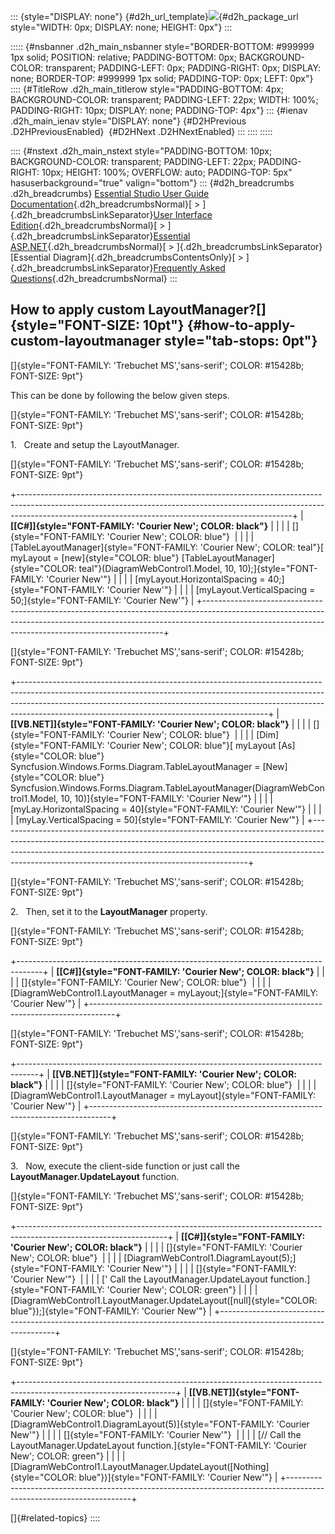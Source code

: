 ::: {style="DISPLAY: none"}
[](ms-xhelp:///?Id=d2h_url_template){#d2h_url_template}![](!package_url!){#d2h_package_url style="WIDTH: 0px; DISPLAY: none; HEIGHT: 0px"}
:::

::::: {#nsbanner .d2h_main_nsbanner style="BORDER-BOTTOM: #999999 1px solid; POSITION: relative; PADDING-BOTTOM: 0px; BACKGROUND-COLOR: transparent; PADDING-LEFT: 0px; PADDING-RIGHT: 0px; DISPLAY: none; BORDER-TOP: #999999 1px solid; PADDING-TOP: 0px; LEFT: 0px"}
:::: {#TitleRow .d2h_main_titlerow style="PADDING-BOTTOM: 4px; BACKGROUND-COLOR: transparent; PADDING-LEFT: 22px; WIDTH: 100%; PADDING-RIGHT: 10px; DISPLAY: none; PADDING-TOP: 4px"}
::: {#ienav .d2h_main_ienav style="DISPLAY: none"}
[](ms-xhelp:///?Id=5b223db8-1b93-4403-890f-c72a8e8f7f93){#D2HPrevious .D2HPreviousEnabled}  [](ms-xhelp:///?Id=8c179f70-1389-487a-828c-2189840be177){#D2HNext .D2HNextEnabled}
:::
::::
:::::

:::: {#nstext .d2h_main_nstext style="PADDING-BOTTOM: 10px; BACKGROUND-COLOR: transparent; PADDING-LEFT: 22px; PADDING-RIGHT: 10px; HEIGHT: 100%; OVERFLOW: auto; PADDING-TOP: 5px" hasuserbackground="true" valign="bottom"}
::: {#d2h_breadcrumbs .d2h_breadcrumbs}
[Essential Studio User Guide Documentation](ms-xhelp:///?Id=12457748-09e3-4d74-a240-8e049cedf030){.d2h_breadcrumbsNormal}[ \> ]{.d2h_breadcrumbsLinkSeparator}[User Interface Edition](ms-xhelp:///?Id=c29296b7-531c-413b-a0ec-488ca1f7f669){.d2h_breadcrumbsNormal}[ \> ]{.d2h_breadcrumbsLinkSeparator}[Essential ASP.NET](ms-xhelp:///?Id=25c35330-c127-4dad-9a92-ed79dc7261a6){.d2h_breadcrumbsNormal}[ \> ]{.d2h_breadcrumbsLinkSeparator}[Essential Diagram]{.d2h_breadcrumbsContentsOnly}[ \> ]{.d2h_breadcrumbsLinkSeparator}[Frequently Asked Questions](ms-xhelp:///?Id=e48127dc-ac3c-40e3-b966-263e6c8cbb6c){.d2h_breadcrumbsNormal}
:::

## How to apply custom LayoutManager?[]{style="FONT-SIZE: 10pt"} {#how-to-apply-custom-layoutmanager style="tab-stops: 0pt"}

[]{style="FONT-FAMILY: 'Trebuchet MS','sans-serif'; COLOR: #15428b; FONT-SIZE: 9pt"} 

This can be done by following the below given steps.

[]{style="FONT-FAMILY: 'Trebuchet MS','sans-serif'; COLOR: #15428b; FONT-SIZE: 9pt"} 

1.   Create and setup the LayoutManager.

[]{style="FONT-FAMILY: 'Trebuchet MS','sans-serif'; COLOR: #15428b; FONT-SIZE: 9pt"} 

+--------------------------------------------------------------------------------------------------------------------------------------------------------------------------------------------------------------------------------+
| **[\[C#\]]{style="FONT-FAMILY: 'Courier New'; COLOR: black"}**                                                                                                                                                                 |
|                                                                                                                                                                                                                                |
| []{style="FONT-FAMILY: 'Courier New'; COLOR: blue"}                                                                                                                                                                            |
|                                                                                                                                                                                                                                |
| [TableLayoutManager]{style="FONT-FAMILY: 'Courier New'; COLOR: teal"}[ myLayout = [new]{style="COLOR: blue"} [TableLayoutManager]{style="COLOR: teal"}(DiagramWebControl1.Model, 10, 10);]{style="FONT-FAMILY: 'Courier New'"} |
|                                                                                                                                                                                                                                |
| [myLayout.HorizontalSpacing = 40;]{style="FONT-FAMILY: 'Courier New'"}                                                                                                                                                         |
|                                                                                                                                                                                                                                |
| [myLayout.VerticalSpacing = 50;]{style="FONT-FAMILY: 'Courier New'"}                                                                                                                                                           |
+--------------------------------------------------------------------------------------------------------------------------------------------------------------------------------------------------------------------------------+

[]{style="FONT-FAMILY: 'Trebuchet MS','sans-serif'; COLOR: #15428b; FONT-SIZE: 9pt"} 

+--------------------------------------------------------------------------------------------------------------------------------------------------------------------------------------------------------------------------------------------------------------------------------------------------------+
| **[\[VB.NET\]]{style="FONT-FAMILY: 'Courier New'; COLOR: black"}**                                                                                                                                                                                                                                     |
|                                                                                                                                                                                                                                                                                                        |
| []{style="FONT-FAMILY: 'Courier New'; COLOR: blue"}                                                                                                                                                                                                                                                    |
|                                                                                                                                                                                                                                                                                                        |
| [Dim]{style="FONT-FAMILY: 'Courier New'; COLOR: blue"}[ myLayout [As]{style="COLOR: blue"} Syncfusion.Windows.Forms.Diagram.TableLayoutManager = [New]{style="COLOR: blue"} Syncfusion.Windows.Forms.Diagram.TableLayoutManager(DiagramWebControl1.Model, 10, 10)]{style="FONT-FAMILY: 'Courier New'"} |
|                                                                                                                                                                                                                                                                                                        |
| [myLay.HorizontalSpacing = 40]{style="FONT-FAMILY: 'Courier New'"}                                                                                                                                                                                                                                     |
|                                                                                                                                                                                                                                                                                                        |
| [myLay.VerticalSpacing = 50]{style="FONT-FAMILY: 'Courier New'"}                                                                                                                                                                                                                                       |
+--------------------------------------------------------------------------------------------------------------------------------------------------------------------------------------------------------------------------------------------------------------------------------------------------------+

[]{style="FONT-FAMILY: 'Trebuchet MS','sans-serif'; COLOR: #15428b; FONT-SIZE: 9pt"} 

2.   Then, set it to the **LayoutManager** property.

[]{style="FONT-FAMILY: 'Trebuchet MS','sans-serif'; COLOR: #15428b; FONT-SIZE: 9pt"} 

+------------------------------------------------------------------------------------+
| **[\[C#\]]{style="FONT-FAMILY: 'Courier New'; COLOR: black"}**                     |
|                                                                                    |
| []{style="FONT-FAMILY: 'Courier New'; COLOR: blue"}                                |
|                                                                                    |
| [DiagramWebControl1.LayoutManager = myLayout;]{style="FONT-FAMILY: 'Courier New'"} |
+------------------------------------------------------------------------------------+

[]{style="FONT-FAMILY: 'Trebuchet MS','sans-serif'; COLOR: #15428b; FONT-SIZE: 9pt"} 

+-----------------------------------------------------------------------------------+
| **[\[VB.NET\]]{style="FONT-FAMILY: 'Courier New'; COLOR: black"}**                |
|                                                                                   |
| []{style="FONT-FAMILY: 'Courier New'; COLOR: blue"}                               |
|                                                                                   |
| [DiagramWebControl1.LayoutManager = myLayout]{style="FONT-FAMILY: 'Courier New'"} |
+-----------------------------------------------------------------------------------+

[]{style="FONT-FAMILY: 'Trebuchet MS','sans-serif'; COLOR: #15428b; FONT-SIZE: 9pt"} 

3.   Now, execute the client-side function or just call the **LayoutManager.UpdateLayout** function.

[]{style="FONT-FAMILY: 'Trebuchet MS','sans-serif'; COLOR: #15428b; FONT-SIZE: 9pt"} 

+-------------------------------------------------------------------------------------------------------------------+
| **[\[C#\]]{style="FONT-FAMILY: 'Courier New'; COLOR: black"}**                                                    |
|                                                                                                                   |
| []{style="FONT-FAMILY: 'Courier New'; COLOR: blue"}                                                               |
|                                                                                                                   |
| [DiagramWebControl1.DiagramLayout(5);]{style="FONT-FAMILY: 'Courier New'"}                                        |
|                                                                                                                   |
| []{style="FONT-FAMILY: 'Courier New'"}                                                                            |
|                                                                                                                   |
| [\' Call the LayoutManager.UpdateLayout function.]{style="FONT-FAMILY: 'Courier New'; COLOR: green"}              |
|                                                                                                                   |
| [DiagramWebControl1.LayoutManager.UpdateLayout([null]{style="COLOR: blue"});]{style="FONT-FAMILY: 'Courier New'"} |
+-------------------------------------------------------------------------------------------------------------------+

[]{style="FONT-FAMILY: 'Trebuchet MS','sans-serif'; COLOR: #15428b; FONT-SIZE: 9pt"} 

+---------------------------------------------------------------------------------------------------------------------+
| **[\[VB.NET\]]{style="FONT-FAMILY: 'Courier New'; COLOR: black"}**                                                  |
|                                                                                                                     |
| []{style="FONT-FAMILY: 'Courier New'; COLOR: blue"}                                                                 |
|                                                                                                                     |
| [DiagramWebControl1.DiagramLayout(5)]{style="FONT-FAMILY: 'Courier New'"}                                           |
|                                                                                                                     |
| []{style="FONT-FAMILY: 'Courier New'"}                                                                              |
|                                                                                                                     |
| [// Call the LayoutManager.UpdateLayout function.]{style="FONT-FAMILY: 'Courier New'; COLOR: green"}                |
|                                                                                                                     |
| [DiagramWebControl1.LayoutManager.UpdateLayout([Nothing]{style="COLOR: blue"})]{style="FONT-FAMILY: 'Courier New'"} |
+---------------------------------------------------------------------------------------------------------------------+

[]{#related-topics}
::::

